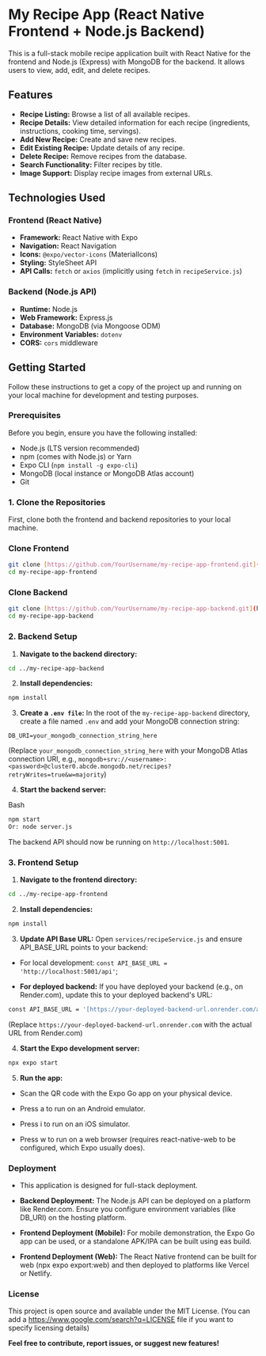 # My Recipe App (React Native Frontend + Node.js Backend)

This is a full-stack mobile recipe application built with React Native for the frontend and Node.js (Express) with MongoDB for the backend. It allows users to view, add, edit, and delete recipes.

## Features

* **Recipe Listing:** Browse a list of all available recipes.
* **Recipe Details:** View detailed information for each recipe (ingredients, instructions, cooking time, servings).
* **Add New Recipe:** Create and save new recipes.
* **Edit Existing Recipe:** Update details of any recipe.
* **Delete Recipe:** Remove recipes from the database.
* **Search Functionality:** Filter recipes by title.
* **Image Support:** Display recipe images from external URLs.

## Technologies Used

### Frontend (React Native)
* **Framework:** React Native with Expo
* **Navigation:** React Navigation
* **Icons:** `@expo/vector-icons` (MaterialIcons)
* **Styling:** StyleSheet API
* **API Calls:** `fetch` or `axios` (implicitly using `fetch` in `recipeService.js`)

### Backend (Node.js API)
* **Runtime:** Node.js
* **Web Framework:** Express.js
* **Database:** MongoDB (via Mongoose ODM)
* **Environment Variables:** `dotenv`
* **CORS:** `cors` middleware

## Getting Started

Follow these instructions to get a copy of the project up and running on your local machine for development and testing purposes.

### Prerequisites

Before you begin, ensure you have the following installed:
* Node.js (LTS version recommended)
* npm (comes with Node.js) or Yarn
* Expo CLI (`npm install -g expo-cli`)
* MongoDB (local instance or MongoDB Atlas account)
* Git

### 1. Clone the Repositories

First, clone both the frontend and backend repositories to your local machine.
### Clone Frontend

```bash
git clone [https://github.com/YourUsername/my-recipe-app-frontend.git](https://github.com/YourUsername/my-recipe-app-frontend.git)
cd my-recipe-app-frontend
```

### Clone Backend
```bash
git clone [https://github.com/YourUsername/my-recipe-app-backend.git](https://github.com/YourUsername/my-recipe-app-backend.git)
cd my-recipe-app-backend
```
### 2. Backend Setup
1. **Navigate to the backend directory:**

```Bash
cd ../my-recipe-app-backend
```
2. **Install dependencies:**

```Bash
npm install
```
3. **Create a `.env file`:** In the root of the `my-recipe-app-backend` directory, create a file named `.env` and add your MongoDB connection string:
```
DB_URI=your_mongodb_connection_string_here
```
(Replace `your_mongodb_connection_string_here` with your MongoDB Atlas connection URI, e.g., `mongodb+srv://<username>:<password>@cluster0.abcde.mongodb.net/recipes?retryWrites=true&w=majority`)

4. **Start the backend server:**

Bash
```bash
npm start
Or: node server.js
```
The backend API should now be running on `http://localhost:5001`.

### 3. Frontend Setup
1. **Navigate to the frontend directory:**

```Bash
cd ../my-recipe-app-frontend
```
2. **Install dependencies:**

```Bash
npm install
```
3. **Update API Base URL:** Open `services/recipeService.js` and ensure API_BASE_URL points to your backend:

- For local development: `const API_BASE_URL = 'http://localhost:5001/api'`;

- **For deployed backend:** If you have deployed your backend (e.g., on Render.com), update this to your deployed backend's URL:

```Bash
const API_BASE_URL = '[https://your-deployed-backend-url.onrender.com/api](https://your-deployed-backend-url.onrender.com/api)'; 
```

(Replace `https://your-deployed-backend-url.onrender.com` with the actual URL from Render.com)

4. **Start the Expo development server:**
```Bash
npx expo start
```
5. **Run the app:**

- Scan the QR code with the Expo Go app on your physical device.

- Press a to run on an Android emulator.

- Press i to run on an iOS simulator.

- Press w to run on a web browser (requires react-native-web to be configured, which Expo usually does).

### Deployment
- This application is designed for full-stack deployment.

- **Backend Deployment:** The Node.js API can be deployed on a platform like Render.com. Ensure you configure environment variables (like DB_URI) on the hosting platform.

- **Frontend Deployment (Mobile):** For mobile demonstration, the Expo Go app can be used, or a standalone APK/IPA can be built using eas build.

- **Frontend Deployment (Web):** The React Native frontend can be built for web (npx expo export:web) and then deployed to platforms like Vercel or Netlify.

### License
This project is open source and available under the MIT License. (You can add a https://www.google.com/search?q=LICENSE file if you want to specify licensing details)

**Feel free to contribute, report issues, or suggest new features!**

